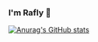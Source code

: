 ###                                                                        I'm Rafly 👋

[![Anurag's GitHub stats](https://github-readme-stats.vercel.app/api?username=cometoodev&show_icons=true)](https://github.com/cometoodev/github-readme-stats)
